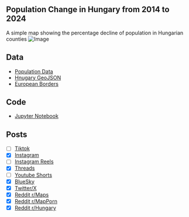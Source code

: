 ## Population Change in Hungary from 2014 to 2024
A simple map showing the percentage decline of population in Hungarian counties
![Image](https://drive.google.com/uc?export=view&id=1A4sl13HJ-jhaYtJmjNzNC9WQJkH4wJcc)

## Data
* [Population Data](https://www.ksh.hu/stadat_files/nep/en/nep0034.html)
* [Hnugary GeoJSON](https://github.com/wuerdo/geoHungary/blob/master/counties.geojson)
* [European Borders](https://ec.europa.eu/eurostat/web/gisco/geodata/administrative-units/countries)

## Code
* [Jupyter Notebook](FormatData.ipynb)

## Posts
- [ ] [Tiktok]()
- [x] [Instagram](https://www.instagram.com/p/DKhfcB4RnRc/)
- [ ] [Instagram Reels]()
- [x] [Threads](https://www.threads.com/@vinemapper/post/DKhfciIxXt2)
- [ ] [Youtube Shorts]()
- [x] [BlueSky](https://bsky.app/profile/vinemapper.bsky.social/post/3lqulgcpehc2v)
- [x] [Twitter/X](https://x.com/VineMapper/status/1930640353897615512)
- [x] [Reddit r/Maps](https://www.reddit.com/r/Maps/comments/1l41b7d/population_change_in_hungary_from_2014_to_2024/)
- [x] [Reddit r/MapPorn](https://www.reddit.com/r/MapPorn/comments/1l41bb4/population_change_in_hungary_from_2014_to_2024/)
- [x] [Reddit r/Hungary](https://www.reddit.com/r/hungary/comments/1l41dbe/population_change_in_hungary_from_2014_to_2024/)
